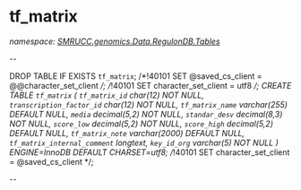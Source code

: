 ﻿# tf_matrix
_namespace: [SMRUCC.genomics.Data.RegulonDB.Tables](./index.md)_

--
 
 DROP TABLE IF EXISTS `tf_matrix`;
 /*!40101 SET @saved_cs_client = @@character_set_client */;
 /*!40101 SET character_set_client = utf8 */;
 CREATE TABLE `tf_matrix` (
 `tf_matrix_id` char(12) NOT NULL,
 `transcription_factor_id` char(12) NOT NULL,
 `tf_matrix_name` varchar(255) DEFAULT NULL,
 `media` decimal(5,2) NOT NULL,
 `standar_desv` decimal(8,3) NOT NULL,
 `score_low` decimal(5,2) NOT NULL,
 `score_high` decimal(5,2) DEFAULT NULL,
 `tf_matrix_note` varchar(2000) DEFAULT NULL,
 `tf_matrix_internal_comment` longtext,
 `key_id_org` varchar(5) NOT NULL
 ) ENGINE=InnoDB DEFAULT CHARSET=utf8;
 /*!40101 SET character_set_client = @saved_cs_client */;
 
 --




